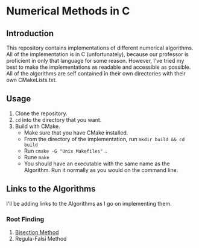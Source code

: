 # Numerical Methods in C

## Introduction

This repository contains implementations of different numerical algorithms. All of the implementation is in C (unfortunately), because our professor is proficient in only that language for some reason. However, I've tried my best to make the implementations as readable and accessible as possible. All of the algorithms are self contained in their own directories with their own CMakeLists.txt.

## Usage

1. Clone the repository.
2. `cd` into the directory that you want.
3. Build with CMake.
    - Make sure that you have CMake installed.
    - From the directory of the implementation, run `mkdir build && cd build`
    - Run `cmake -G "Unix Makefiles"` ..
    - Rune `make`
    - You should have an executable with the same name as the Algorithm. Run it normally as you would on the command line.

## Links to the Algorithms

I'll be adding links to the Algorithms as I go on implementing them.

### Root Finding

1. [Bisection Method](https://github.com/hungrybluedev/Numerical-Methods/tree/master/Root%20Finding/Bisection%20Method)
2. Regula-Falsi Method